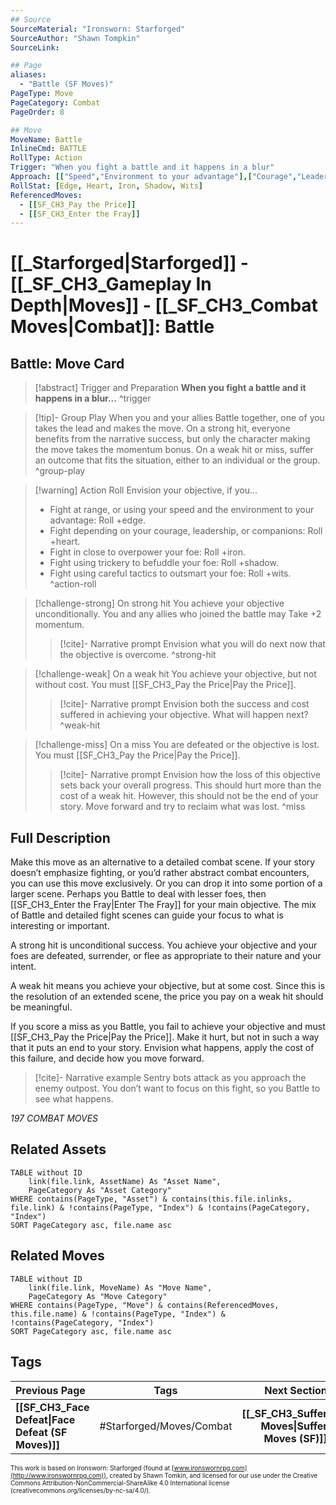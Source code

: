 ```yaml
---
## Source
SourceMaterial: "Ironsworn: Starforged"
SourceAuthor: "Shawn Tompkin"
SourceLink: 

## Page
aliases:
  - "Battle (SF Moves)"
PageType: Move
PageCategory: Combat
PageOrder: 8

## Move
MoveName: Battle
InlineCmd: BATTLE
RollType: Action
Trigger: "When you fight a battle and it happens in a blur"
Approach: [["Speed","Environment to your advantage"],["Courage","Leadership","Companions"],["Close quarters","Overpower foe"],["Trickery"],["Tactics"]]
RollStat: [Edge, Heart, Iron, Shadow, Wits]
ReferencedMoves: 
  - [[SF_CH3_Pay the Price]]
  - [[SF_CH3_Enter the Fray]]
---
```

# [[_Starforged|Starforged]] - [[_SF_CH3_Gameplay In Depth|Moves]] - [[_SF_CH3_Combat Moves|Combat]]: Battle
## Battle: Move Card
>[!abstract]  Trigger and Preparation
>**When you fight a battle and it happens in a blur...** ^trigger

> [!tip]- Group Play
> When you and your allies Battle together, one of you takes the lead and makes the move. On a strong hit, everyone benefits from the narrative success, but only the character making the move takes the momentum bonus. On a weak hit or miss, suffer an outcome that fits the situation, either to an individual or the group. ^group-play

> [!warning] Action Roll
> Envision your objective, if you...
>-  Fight at range, or using your speed and the environment to your advantage: Roll +edge.
>-  Fight depending on your courage, leadership, or companions: Roll +heart.
>-  Fight in close to overpower your foe: Roll +iron.
>-  Fight using trickery to befuddle your foe: Roll +shadow.
>-  Fight using careful tactics to outsmart your foe: Roll +wits. ^action-roll

> [!challenge-strong] On strong hit
> You achieve your objective unconditionally. 
> You and any allies who joined the battle may Take +2 momentum.
> > [!cite]- Narrative prompt
> > Envision what you will do next now that the objective is overcome. ^strong-hit

> [!challenge-weak] On a weak hit
>  You achieve your objective, but not without cost. You must [[SF_CH3_Pay the Price|Pay the Price]].
> > [!cite]- Narrative prompt
> > Envision both the success and cost suffered in achieving your objective. What will happen next? ^weak-hit

> [!challenge-miss] On a miss
> You are defeated or the objective is lost.  You must [[SF_CH3_Pay the Price|Pay the Price]].
> > [!cite]- Narrative prompt
> > Envision how the loss of this objective sets back your overall progress.  This should hurt more than the cost of a weak hit. However, this should not be the end of your story.  Move forward and try to reclaim what was lost. ^miss

## Full Description
Make this move as an alternative to a detailed combat scene. If your story doesn’t emphasize fighting, or you’d rather abstract combat encounters, you can use this move exclusively. Or you can drop it into some portion of a larger scene. Perhaps you Battle to deal with lesser foes, then [[SF_CH3_Enter the Fray|Enter The Fray]] for your main objective. The mix of Battle and detailed fight scenes can guide your focus to what is interesting or important. 

A strong hit is unconditional success. You achieve your objective and your foes are defeated, surrender, or flee as appropriate to their nature and your intent. 

A weak hit means you achieve your objective, but at some cost. Since this is the resolution of an extended scene, the price you pay on a weak hit should be meaningful. 

If you score a miss as you Battle, you fail to achieve your objective and must [[SF_CH3_Pay the Price|Pay the Price]]. Make it hurt, but not in such a way that it puts an end to your story. Envision what happens, apply the cost of this failure, and decide how you move forward. 

> [!cite]- Narrative example
> Sentry bots attack as you approach the enemy outpost. You don’t want to focus on this fight, so you Battle to see what happens. 

*197 COMBAT MOVES*

## Related Assets
```dataview
TABLE without ID
	link(file.link, AssetName) As "Asset Name",
	PageCategory As "Asset Category"
WHERE contains(PageType, "Asset") & contains(this.file.inlinks, file.link) & !contains(PageType, "Index") & !contains(PageCategory, "Index")
SORT PageCategory asc, file.name asc
```

## Related Moves
```dataview
TABLE without ID
	link(file.link, MoveName) As "Move Name",
	PageCategory As "Move Category"
WHERE contains(PageType, "Move") & contains(ReferencedMoves, this.file.name) & !contains(PageType, "Index") & !contains(PageCategory, "Index")
SORT PageCategory asc, file.name asc
```

## Tags
| Previous Page | Tags | Next Section |
|:--- |:---:| ---:|
| **[[SF_CH3_Face Defeat\|Face Defeat (SF Moves)]]** | #Starforged/Moves/Combat | **[[_SF_CH3_Suffer Moves\|Suffer Moves (SF)]]** |

<font size=-2>This work is based on Ironsworn: Starforged (found at [www.ironswornrpg.com](http://www.ironswornrpg.com)), created by Shawn Tomkin, and licensed for our use under the Creative Commons Attribution-NonCommercial-ShareAlike 4.0 International license  (creativecommons.org/licenses/by-nc-sa/4.0/).</font>